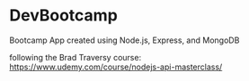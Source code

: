 # DevBootcamp

Bootcamp App created using Node.js, Express, and MongoDB

following the Brad Traversy course: https://www.udemy.com/course/nodejs-api-masterclass/
